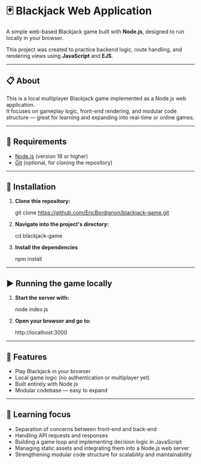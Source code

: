 # 🃏 Blackjack Web Application

A simple web-based Blackjack game built with **Node.js**, designed to run locally in your browser.

This project was created to practice backend logic, route handling, and rendering views using **JavaScript** and **EJS**.

---

## 📋 About

This is a local multiplayer Blackjack game implemented as a Node.js web application.  
It focuses on gameplay logic, front-end rendering, and modular code structure — great for learning and expanding into real-time or online games.

---

## 🔧 Requirements

- [Node.js](https://nodejs.org/) (version 18 or higher)
- [Git](https://git-scm.com/) (optional, for cloning the repository)

---

## 🚀 Installation

1. **Clone this repository:**

   git clone https://github.com/EricBordignon/blackjack-game.git

2. **Navigate into the project's directory:**

   cd blackjack-game

3. **Install the dependencies**

   npm install
  
---

## ▶️ Running the game locally

1. **Start the server with:**

   node index.js

2. **Open your browser and go to:**

   http://localhost:3000

---

## 🎯 Features

- Play Blackjack in your browser
- Local game logic (no authentication or multiplayer yet)
- Built entirely with Node.js
- Modular codebase — easy to expand

---

## 🧠 Learning focus

- Separation of concerns between front-end and back-end  
- Handling API requests and responses  
- Building a game loop and implementing decision logic in JavaScript  
- Managing static assets and integrating them into a Node.js web server  
- Strengthening modular code structure for scalability and maintainability
